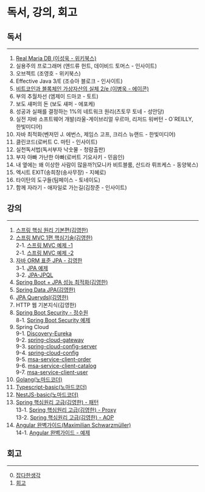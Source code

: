 # 독서, 강의, 회고

## 독서
- - -
1. [Real Maria DB (이성욱 - 위키북스)](https://github.com/Jrock30/read-book/tree/master/Real-Maria-DB/)
2. 실용주의 프로그래머 (앤드류 헌트, 데이비드 토머스 - 인사이트)
3. 오브젝트 (조영호 - 위키북스)
4. Effective Java 3/E (조슈아 블로크 - 인사이트)
5. [비트코인과 블록체인 가상자산의 실체 2/e (이병욱 - 에이콘)](https://github.com/Jrock30/read-book/blob/master/%EB%B9%84%ED%8A%B8%EC%BD%94%EC%9D%B8%EA%B3%BC%20%EB%B8%94%EB%A1%9D%EC%B2%B4%EC%9D%B8)
6. 부의 추월차선 (엠제이 드마코 - 토트)
7. 보도 섀퍼의 돈 (보도 섀퍼 - 에포케)
8. 성공과 실패를 결정하는 1%의 네트워크 원리(츠토무 토네 - 성안당)
9. 실전 자바 소프트웨어 개발(라울-게이브리얼 우르마, 리저드 워버턴 - O`REILLY, 한빛미디어)
10. 자바 최적화(벤저민 J. 에번스, 제임스 고프, 크리스 뉴랜드 - 한빛미디어)
11. 클린코드(로버트 C. 마틴 - 인사이트)
12. 실천독서법(독서부자 낙숫물 - 청람출판)
13. 부자 아빠 가난한 아빠(로버트 기요사키 - 민음인)
14. 내 옆에는 왜 이상한 사람이 많을까?(모니카 비트블룸, 산드라 뤼프케스 - 동양북스)
15. 엑시트 EXIT(송희창(송사무장) - 지혜로)
16. 타이탄의 도구들(팀페이스 - 토네이도)
17. 함께 자라기 - 애자일로 가는길(김창준 - 인사이트)  





## 강의    
---
1. [스프링 핵심 원리 기본편(김영한)](https://github.com/Jrock30/spring_base)
2. [스프링 MVC 1편 핵심기술(김영한)](https://github.com/Jrock30/spring-mvc)  
 2-1. [스프링 MVC 예제 -1](https://github.com/Jrock30/spring-mvc2)  
 2-1. [스프링 MVC 예제 -2](https://github.com/Jrock30/spring-mvc1-todo)
3. [자바 ORM 표준 JPA - 김영한](https://github.com/Jrock30/jpa_base)  
 3-1. [JPA 예제](https://github.com/Jrock30/jpa-start)  
 3-2. [JPA-JPQL](https://github.com/Jrock30/JPA-JPQL)
4. [Spring Boot + JPA 성능 최적화(김영한)](https://github.com/Jrock30/springboot-jpa)
5. [Spring Data JPA(김영한)](https://github.com/Jrock30/springdata-jpa)
6. [JPA Querydsl(김영한)](https://github.com/Jrock30/jpa-querydsl)
7. HTTP 웹 기본지식(김영한)
8. [Spring Boot Security - 정수원](https://github.com/Jrock30/spring-security)  
 8-1. [Spring Boot Security 예제](https://github.com/Jrock30/spring-security-basic)
9. Spring Cloud  
 9-1. [Discovery-Eureka](https://github.com/Jrock30/discovery-eureka)  
 9-2. [spring-cloud-gateway](https://github.com/Jrock30/spring-cloud-gateway)  
 9-3. [spring-cloud-config-server](https://github.com/Jrock30/spring-cloud-config-server)   
 9-4. [spring-cloud-config](https://github.com/Jrock30/spring-cloud-config)   
 9-5. [msa-service-client-order](https://github.com/Jrock30/msa-service-client-order)     
 9-6. [msa-service-client-catalog](https://github.com/Jrock30/msa-service-client-catalog)  
 9-7. [msa-service-client-user](https://github.com/Jrock30/msa-service-client-user)   
10. [Golang(노마드코더)](https://github.com/Jrock30/blockchain-golang)
11. [Typescript-basic(노마드코더)](https://github.com/Jrock30/blockchain-typescript)
12. [NestJS-basic(노마드코더)](https://github.com/Jrock30/hello-nest)
13. [Spring 핵심원리 고급(김영한) - 패턴](https://github.com/Jrock30/spring-advance-one)  
 13-1. [Spring 핵심원리 고급(김영한) - Proxy](https://github.com/Jrock30/spring-advance-one)  
 13-2. [Spring 핵심원리 고급(김영한) - AOP](https://github.com/Jrock30/spring-advance-three)
14. [Angular 완벽가이드(Maximilian Schwarzmüller)](https://github.com/Jrock30/angular-app)  
 14-1. [Angular 완벽가이드 - 예제](https://github.com/Jrock30/angular-app-project)



## 회고
---
0. [잡다한생각](https://github.com/Jrock30/read-book/tree/master/%EC%9E%A1%EB%8B%A4%ED%95%9C%EC%83%9D%EA%B0%81)
1. [회고](https://github.com/Jrock30/read-book/tree/master/DAILY)